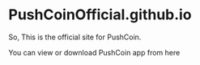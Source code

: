 # PushCoinOfficial.github.io

So, This is the official site for PushCoin.

You can view or download PushCoin app from here
